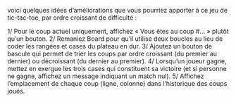 voici quelques idées d’améliorations que vous pourriez apporter à ce jeu de tic-tac-toe, par ordre croissant de difficulté :

1/ Pour le coup actuel uniquement, affichez « Vous êtes au coup #… » plutôt qu’un bouton.
2/ Remaniez Board pour qu’il utilise deux boucles au lieu de coder les rangées et cases du plateau en dur.
3/ Ajoutez un bouton de bascule qui permet de trier les coups par ordre croissant (du premier au dernier) ou décroissant (du dernier au premier).
4/ Lorsqu’un joueur gagne, mettez en exergue les trois cases qui constituent sa victoire (et si personne ne gagne, affichez un message indiquant un match nul).
5/ Affichez l’emplacement de chaque coup (ligne, colonne) dans l’historique des coups joués.

